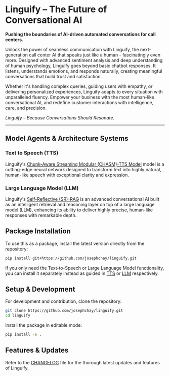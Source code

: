# Linguify – The Future of Conversational AI

**Pushing the boundaries of AI-driven automated conversations for call centers.**

Unlock the power of seamless communication with Linguify, the next-generation call center AI that speaks just like a human - fascinatingly even more.
Designed with advanced sentiment analysis and deep understanding of human psychology,
Linguify goes beyond basic chatbot responses. It listens, understands emotions, and responds naturally,
creating meaningful conversations that build trust and satisfaction.

Whether it's handling complex queries, guiding users with empathy, or delivering personalized experiences,
Linguify adapts to every situation with unparalleled fluency.
Empower your business with the most human-like conversational AI,
and redefine customer interactions with intelligence, care, and precision.

_Linguify – Because Conversations Should Resonate._

---

## Model Agents & Architecture Systems

### Text to Speech (TTS)

Linguify's [Chunk-Aware Streaming Modular (CHASM)-TTS Model](TTS/README.md) model is a cutting-edge neural network designed to transform text into highly natural,
human-like speech with exceptional clarity and expression.

### Large Language Model (LLM)

Linguify's [Self-Reflective (SR)-RAG](LLM/README.md) is an advanced conversational AI built as an intelligent retrieval and reasoning layer on top of a large language model (LLM), enhancing its ability to deliver highly precise, human-like responses with remarkable depth.

## Package Installation

To use this as a package, install the latest version directly from the repository:

```bash
pip install git+https://github.com/josephchay/linguify.git
```

If you only need the Text-to-Speech or Large Language Model functionality, you can install it separately instead as guided in [TTS](TTS/README.md)
or [LLM](LLM/README.md) respectively.

## Setup & Development

For development and contribution, clone the repository:

```bash
git clone https://github.com/josephchay/linguify.git
cd linguify
```

Install the package in editable mode:

```bash
pip install -e .
```

## Features & Updates

Refer to the [CHANGELOG](CHANGELOG.md) file for the thorough latest updates and features of Linguify.
